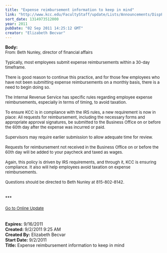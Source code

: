 ```yaml
---
title: "Expense reimbursement information to keep in mind"
link: "http://www.kcc.edu/FacultyStaff/update/Lists/Announcements/DispForm.aspx?ID=426"
sort_date: 1314973512000
year: 2011
pubDate: "02 Sep 2011 14:25:12 GMT"
creator: "Elizabeth Becvar"
---
```


<div><b>Body:</b> <div class="ExternalClassFA96690213C542CC8E1C8C5DEB2CA26C">
<div><font size="2">From: Beth Nunley, director of financial affairs<br /> <br />Typically, most employees submit expense reimbursements within a 30-day timeframe.  <br /> <br />There is good reason to continue this practice, and for those few employees who have not been submitting expense reimbursements on a monthly basis, there is a need to begin doing so.<br /> <br />The Internal Revenue Service has specific rules regarding employee expense reimbursements, especially in terms of timing, to avoid taxation. <br /> <br />To ensure KCC is in compliance with the IRS rules, a new requirement is now in place: All requests for reimbursement, including the necessary forms and appropriate approval signatures, be submitted to the Business Office on or before the 60th day after the expense was incurred or paid.  <br /> <br />Supervisors may require earlier submission to allow adequate time for review. <br /> <br />Requests for reimbursement not received in the Business Office on or before the 60th day will be added to your paycheck and taxed as wages.<br /> <br />Again, this policy is driven by IRS requirements, and through it, KCC is ensuring compliance. It also will help employees avoid taxation on expense reimbursements.<br /> <br />Questions should be directed to Beth Nunley at </font><span style="white-space:nowrap" class="baec5a81-e4d6-4674-97f3-e9220f0136c1"><font size="2">815-802-8142</font></span><font size="2">.</font></div>
<div> </div>
<div> </div>
<div>***</div>
<div> </div>
<div>
<div><font size="2"><a href="/FacultyStaff/update/Pages/dailyupdate.aspx">Go to Online Update</a></font></div>
<div><font size="2"></font> </div>
<div> </div></div></div></div>
<div><b>Expires:</b> 9/16/2011</div>
<div><b>Created:</b> 9/2/2011 9:25 AM</div>
<div><b>Created By:</b> Elizabeth Becvar</div>
<div><b>Start Date:</b> 9/2/2011</div>
<div><b>Title:</b> Expense reimbursement information to keep in mind</div>
